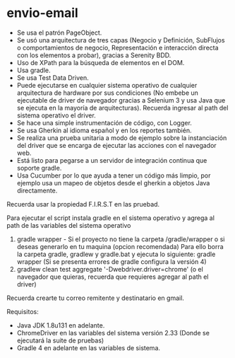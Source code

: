 # envio-email

* Se usa el patrón PageObject.
* Se usó una arquitectura de tres capas (Negocio y Definición, SubFlujos o
comportamientos de negocio, Representación e interacción directa con los
elementos a probar), gracias a Serenity BDD.
* Uso de XPath para la búsqueda de elementos en el DOM.
* Usa gradle.
* Se usa Test Data Driven.
* Puede ejecutarse en cualquier sistema operativo de cualquier arquitectura
de hardware por sus condiciones (No embebe un ejecutable de driver de
navegador gracias a Selenium 3 y usa Java que se ejecuta en la mayoría de
arquitecturas). Recuerda ingresar al path del sistema operativo el driver.
* Se hace una simple instrumentación de código, con Logger.
* Se usa Gherkin al idioma español y en los reportes también.
* Se realiza una prueba unitaria a modo de ejemplo sobre la instanciación del driver que se encarga de ejecutar las
acciones con el navegador web.
* Está listo para pegarse a un servidor de integración continua que soporte
gradle.
* Usa Cucumber por lo que ayuda a tener un código más limpio, por ejemplo
usa un mapeo de objetos desde el gherkin a objetos Java directamente.

Recuerda usar la propiedad F.I.R.S.T en las pruebad.


Para ejecutar el script instala gradle en el sistema operativo y agrega al path de las variables del sistema operativo

1. gradle wrapper - Si el proyecto no tiene la carpeta /gradle/wrapper o si deseas generarlo en tu maquina (opcion recomendada) Para ello borra la carpeta gradle, gradlew y gradle.bat y ejecuta lo siguiente: gradle wrapper (Si se presenta errores de gradle configura la versión 4)
2. gradlew clean test aggregate '-Dwebdriver.driver=chrome' (o el navegador que quieras, recuerda que requieres agregar al path el driver)

Recuerda crearte tu correo remitente y destinatario en gmail.

Requisitos:
  * Java JDK 1.8u131 en adelante.
  * ChromeDriver en las variables del sistema versión 2.33 (Donde se ejecutará la suite de pruebas)
  * Gradle 4 en adelante en las variables de sistema.
  
  
